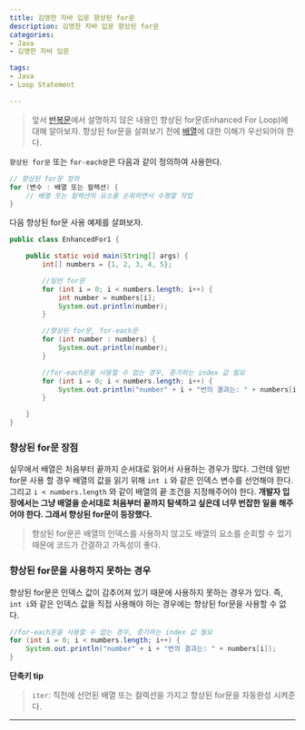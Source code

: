```yaml
---
title: 김영한 자바 입문 향상된 for문
description: 김영한 자바 입문 향상된 for문
categories:
- Java
- 김영한 자바 입문

tags:
- Java
- Loop Statement

---
```


> 앞서 [반복문](/java/김영한%20자바%20입문/2024/04/21/Java_loop/)에서 설명하지 않은 내용인 향상된 for문(Enhanced For Loop)에 대해 알아보자. 향상된 for문을 살펴보기 전에 [배열](/java/김영한%20자바%20입문/2024/04/28/Java_array_1D/)에 대한 이해가 우선되어야 한다.

<!-- more -->


`향상된 for문` 또는 `for-each문`은 다음과 같이 정의하여 사용한다.
```java
// 향상된 for문 정의
for (변수 : 배열 또는 컬렉션) {
	// 배열 또는 컬렉션의 요소를 순회하면서 수행할 작업
}
```

다음 향상된 for문 사용 예제를 살펴보자.
```java
public class EnhancedFor1 {

    public static void main(String[] args) {
        int[] numbers = {1, 2, 3, 4, 5};

        //일반 for문
        for (int i = 0; i < numbers.length; i++) {
            int number = numbers[i];
            System.out.println(number);
        }

        //향상된 for문, for-each문
        for (int number : numbers) {
            System.out.println(number);
        }

        //for-each문을 사용할 수 없는 경우, 증가하는 index 값 필요
        for (int i = 0; i < numbers.length; i++) {
            System.out.println("number" + i + "번의 결과는: " + numbers[i]);
        }

    }
}
```

### 향상된 for문 장점

실무에서 배열은 처음부터 끝까지 순서대로 읽어서 사용하는 경우가 많다. 그런데 일반 for문 사용 할 경우 배열의 값을 읽기 위해 `int i` 와 같은 인덱스 변수를 선언해야 한다. 그리고 `i < numbers.length` 와 같이 배열의 끝 조건을 지정해주어야 한다. **개발자 입장에서는 그냥 배열을 순서대로 처음부터 끝까지 탐색하고 싶은데 너무 번잡한 일을 해주어야 한다. 그래서 향상된 for문이 등장했다.**

> 향상된 for문은 배열의 인덱스를 사용하지 않고도 배열의 요소를 순회할 수 있기 때문에 코드가 간결하고 가독성이 좋다.


### 향상된 for문을 사용하지 못하는 경우

향상된 for문은 인덱스 값이 감추어져 있기 때문에 사용하지 못하는 경우가 있다. 즉, `int i`와 같은 인덱스 값을 직접 사용해야 하는 경우에는 향상된 for문을 사용할 수 없다.

```java
//for-each문을 사용할 수 없는 경우, 증가하는 index 값 필요
for (int i = 0; i < numbers.length; i++) {
    System.out.println("number" + i + "번의 결과는: " + numbers[i]);
}
```

**단축키 tip**
> `iter`: 직전에 선언된 배열 또는 컬렉션을 가지고 향상된 for문을 자동완성 시켜준다.



---
